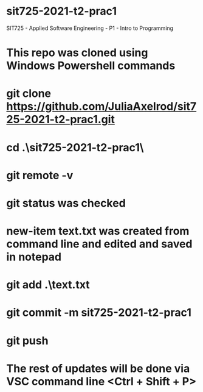 # sit725-2021-t2-prac1

SIT725 - Applied Software Engineering - P1 - Intro to Programming

# This repo was cloned using Windows Powershell commands

# git clone https://github.com/JuliaAxelrod/sit725-2021-t2-prac1.git <Enter>

# cd .\sit725-2021-t2-prac1\ <Enter>

# git remote -v <Enter>

# git status was checked

# new-item text.txt was created from command line and edited and saved in notepad

# git add .\text.txt <Enter>

# git commit -m sit725-2021-t2-prac1 <Enter>

# git push <Enter>

# The rest of updates will be done via VSC command line <Ctrl + Shift + P>
